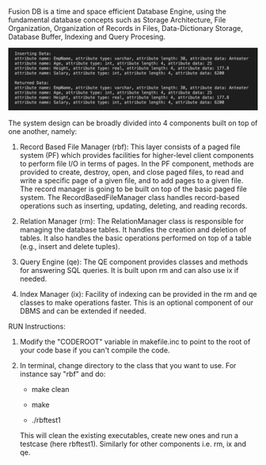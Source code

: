 Fusion DB is a time and space efficient Database Engine, using the fundamental database concepts such as
Storage Architecture, File Organization, Organization of Records in Files, Data-Dictionary Storage, Database Buffer, Indexing and Query Procesing.

![assets/fusion-db.png](assets/fusion-db.png)

The system design can be broadly divided into 4 components built on top of one another, namely:

 1. Record Based File Manager (rbf):
This layer consists of a paged file system (PF) which provides facilities for higher-level client components to perform file I/O in terms of pages.
In the PF component, methods are provided to create, destroy, open, and close paged files, to read and write a specific page
of a given file, and to add pages to a given file. The record manager is going to be built on top of the basic paged file system.
The RecordBasedFileManager class handles record-based operations such as inserting, updating, deleting, and reading records.

2. Relation Manager (rm):
The RelationManager class is responsible for managing the database tables. It handles the creation and deletion of tables.
It also handles the basic operations performed on top of a table (e.g., insert and delete tuples).

3. Query Engine (qe):
The QE component provides classes and methods for answering SQL queries. It is built upon 
rm and can also use ix if needed.

4. Index Manager (ix):
Facility of indexing can be provided in the rm and qe classes to make operations faster. This is an
optional component of our DBMS and can be extended if needed.

RUN Instructions:

1. Modify the "CODEROOT" variable in makefile.inc to point to the root of your code base if you can't compile the code.
2. In terminal, change directory to the class that you want to use. For instance say "rbf" and do:

    - make clean

    - make

    - ./rbftest1

    This will clean the existing executables, create new ones and run a testcase (here rbftest1).
    Similarly for other components i.e. rm, ix and qe.
